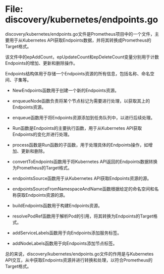 # File: discovery/kubernetes/endpoints.go

discovery/kubernetes/endpoints.go文件是Prometheus项目中的一个文件，主要用于从Kubernetes API获取Endpoints数据，并将其转换成Prometheus的Target格式。

该文件中的epAddCount，epUpdateCount和epDeleteCount变量分别用于计数Endpoints的增加、更新和删除操作。

Endpoints结构体用于存储一个Endpoints资源的所有信息，包括名称、命名空间、子集等。

- NewEndpoints函数用于创建一个新的Endpoints资源。

- enqueueNode函数负责将某个节点标记为需要进行处理，以获取其上的Endpoints资源。

- enqueue函数用于将Endpoints资源添加到任务队列中，以进行后续处理。

- Run函数是Endpoints的主要执行函数，用于从Kubernetes API获取Endpoints的变化并进行处理。

- process函数是Run函数的子函数，用于处理具体的Endpoints操作，如增加、更新和删除。

- convertToEndpoints函数用于将Kubernetes API返回的Endpoints数据转换为Prometheus的Target格式。

- endpointsSource函数用于从Kubernetes API获取Endpoints资源的源。

- endpointsSourceFromNamespaceAndName函数根据给定的命名空间和名称获取Endpoints资源的源。

- buildEndpoints函数用于构建Endpoints资源。

- resolvePodRef函数用于解析Pod的引用，将其转换为Endpoints的Target格式。

- addServiceLabels函数用于向Endpoints添加服务标签。

- addNodeLabels函数用于向Endpoints添加节点标签。

总的来说，discovery/kubernetes/endpoints.go文件的作用是与Kubernetes API交互，从中获取Endpoints资源并进行转换和处理，以符合Prometheus的Target格式。

